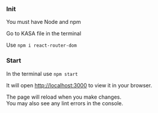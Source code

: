 ### Init

You must have Node and npm

Go to KASA file in the terminal

Use `npm i react-router-dom`

### Start

In the terminal use `npm start`

It will open [http://localhost:3000](http://localhost:3000) to view it in your browser.

The page will reload when you make changes.\
You may also see any lint errors in the console.
